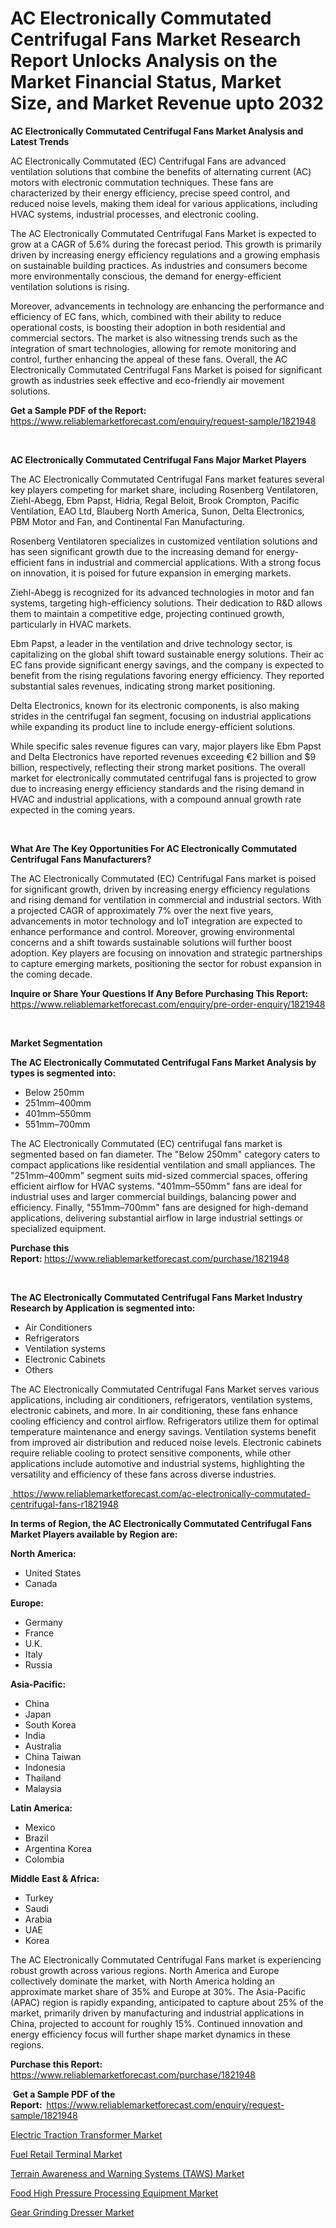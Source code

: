 <p><h1>AC Electronically Commutated Centrifugal Fans Market Research Report Unlocks Analysis on the Market Financial Status, Market Size, and Market Revenue upto 2032</h1></p><p><strong>AC Electronically Commutated Centrifugal Fans Market Analysis and Latest Trends</strong></p>
<p><p>AC Electronically Commutated (EC) Centrifugal Fans are advanced ventilation solutions that combine the benefits of alternating current (AC) motors with electronic commutation techniques. These fans are characterized by their energy efficiency, precise speed control, and reduced noise levels, making them ideal for various applications, including HVAC systems, industrial processes, and electronic cooling.</p><p>The AC Electronically Commutated Centrifugal Fans Market is expected to grow at a CAGR of 5.6% during the forecast period. This growth is primarily driven by increasing energy efficiency regulations and a growing emphasis on sustainable building practices. As industries and consumers become more environmentally conscious, the demand for energy-efficient ventilation solutions is rising. </p><p>Moreover, advancements in technology are enhancing the performance and efficiency of EC fans, which, combined with their ability to reduce operational costs, is boosting their adoption in both residential and commercial sectors. The market is also witnessing trends such as the integration of smart technologies, allowing for remote monitoring and control, further enhancing the appeal of these fans. Overall, the AC Electronically Commutated Centrifugal Fans Market is poised for significant growth as industries seek effective and eco-friendly air movement solutions.</p></p>
<p><strong>Get a Sample PDF of the Report:&nbsp;</strong> <a href="https://www.reliablemarketforecast.com/enquiry/request-sample/1821948?utm_campaign=1169&utm_medium=2&utm_source=Github&utm_content=ia&utm_term=12042025&utm_id=ac-electronically-commutated-centrifugal-fans">https://www.reliablemarketforecast.com/enquiry/request-sample/1821948</a></p>
<p>&nbsp;</p>
<p><strong>AC Electronically Commutated Centrifugal Fans Major Market Players</strong></p>
<p><p>The AC Electronically Commutated Centrifugal Fans market features several key players competing for market share, including Rosenberg Ventilatoren, Ziehl-Abegg, Ebm Papst, Hidria, Regal Beloit, Brook Crompton, Pacific Ventilation, EAO Ltd, Blauberg North America, Sunon, Delta Electronics, PBM Motor and Fan, and Continental Fan Manufacturing.</p><p>Rosenberg Ventilatoren specializes in customized ventilation solutions and has seen significant growth due to the increasing demand for energy-efficient fans in industrial and commercial applications. With a strong focus on innovation, it is poised for future expansion in emerging markets.</p><p>Ziehl-Abegg is recognized for its advanced technologies in motor and fan systems, targeting high-efficiency solutions. Their dedication to R&D allows them to maintain a competitive edge, projecting continued growth, particularly in HVAC markets.</p><p>Ebm Papst, a leader in the ventilation and drive technology sector, is capitalizing on the global shift toward sustainable energy solutions. Their ac EC fans provide significant energy savings, and the company is expected to benefit from the rising regulations favoring energy efficiency. They reported substantial sales revenues, indicating strong market positioning.</p><p>Delta Electronics, known for its electronic components, is also making strides in the centrifugal fan segment, focusing on industrial applications while expanding its product line to include energy-efficient solutions.</p><p>While specific sales revenue figures can vary, major players like Ebm Papst and Delta Electronics have reported revenues exceeding €2 billion and $9 billion, respectively, reflecting their strong market positions. The overall market for electronically commutated centrifugal fans is projected to grow due to increasing energy efficiency standards and the rising demand in HVAC and industrial applications, with a compound annual growth rate expected in the coming years.</p></p>
<p>&nbsp;</p>
<p><strong>What Are The Key Opportunities For AC Electronically Commutated Centrifugal Fans Manufacturers?</strong></p>
<p><p>The AC Electronically Commutated (EC) Centrifugal Fans market is poised for significant growth, driven by increasing energy efficiency regulations and rising demand for ventilation in commercial and industrial sectors. With a projected CAGR of approximately 7% over the next five years, advancements in motor technology and IoT integration are expected to enhance performance and control. Moreover, growing environmental concerns and a shift towards sustainable solutions will further boost adoption. Key players are focusing on innovation and strategic partnerships to capture emerging markets, positioning the sector for robust expansion in the coming decade.</p></p>
<p><strong>Inquire or Share Your Questions If Any Before Purchasing This Report:</strong> <a href="https://www.reliablemarketforecast.com/enquiry/pre-order-enquiry/1821948?utm_campaign=1169&utm_medium=2&utm_source=Github&utm_content=ia&utm_term=12042025&utm_id=ac-electronically-commutated-centrifugal-fans">https://www.reliablemarketforecast.com/enquiry/pre-order-enquiry/1821948</a></p>
<p>&nbsp;</p>
<p><strong>Market Segmentation</strong></p>
<p><strong>The AC Electronically Commutated Centrifugal Fans Market Analysis by types is segmented into:</strong></p>
<p><ul><li>Below 250mm</li><li>251mm–400mm</li><li>401mm–550mm</li><li>551mm–700mm</li></ul></p>
<p><p>The AC Electronically Commutated (EC) centrifugal fans market is segmented based on fan diameter. The "Below 250mm" category caters to compact applications like residential ventilation and small appliances. The "251mm–400mm" segment suits mid-sized commercial spaces, offering efficient airflow for HVAC systems. "401mm–550mm" fans are ideal for industrial uses and larger commercial buildings, balancing power and efficiency. Finally, "551mm–700mm" fans are designed for high-demand applications, delivering substantial airflow in large industrial settings or specialized equipment.</p></p>
<p><strong>Purchase this Report:&nbsp;</strong><a href="https://www.reliablemarketforecast.com/purchase/1821948?utm_campaign=1169&utm_medium=2&utm_source=Github&utm_content=ia&utm_term=12042025&utm_id=ac-electronically-commutated-centrifugal-fans">https://www.reliablemarketforecast.com/purchase/1821948</a></p>
<p>&nbsp;</p>
<p><strong>The AC Electronically Commutated Centrifugal Fans Market Industry Research by Application is segmented into:</strong></p>
<p><ul><li>Air Conditioners</li><li>Refrigerators</li><li>Ventilation systems</li><li>Electronic Cabinets</li><li>Others</li></ul></p>
<p><p>The AC Electronically Commutated Centrifugal Fans Market serves various applications, including air conditioners, refrigerators, ventilation systems, electronic cabinets, and more. In air conditioning, these fans enhance cooling efficiency and control airflow. Refrigerators utilize them for optimal temperature maintenance and energy savings. Ventilation systems benefit from improved air distribution and reduced noise levels. Electronic cabinets require reliable cooling to protect sensitive components, while other applications include automotive and industrial systems, highlighting the versatility and efficiency of these fans across diverse industries.</p></p>
<p><a href="https://www.reliablemarketforecast.com/ac-electronically-commutated-centrifugal-fans-r1821948?utm_campaign=1169&utm_medium=2&utm_source=Github&utm_content=ia&utm_term=12042025&utm_id=ac-electronically-commutated-centrifugal-fans">&nbsp;https://www.reliablemarketforecast.com/ac-electronically-commutated-centrifugal-fans-r1821948</a></p>
<p><strong>In terms of Region, the AC Electronically Commutated Centrifugal Fans Market Players available by Region are:</strong></p>
<p>
    <p> <strong> North America: </strong>
        <ul>
            <li>United States</li>
            <li>Canada</li>
        </ul>
        </p> 
    <p> <strong> Europe: </strong>
        <ul>
            <li>Germany</li>
            <li>France</li>
            <li>U.K.</li>
            <li>Italy</li>
            <li>Russia</li>
        </ul>
        </p> 
    <p> <strong> Asia-Pacific: </strong>
        <ul>
            <li>China</li>
            <li>Japan</li>
            <li>South Korea</li>
            <li>India</li>
            <li>Australia</li>
            <li>China Taiwan</li>
            <li>Indonesia</li>
            <li>Thailand</li>
            <li>Malaysia</li>
        </ul>
        </p> 
    <p> <strong> Latin America: </strong>
        <ul>
            <li>Mexico</li>
            <li>Brazil</li>
            <li>Argentina Korea</li>
            <li>Colombia</li>
        </ul>
        </p> 
    <p> <strong> Middle East & Africa: </strong>
        <ul>
            <li>Turkey</li>
            <li>Saudi</li>
            <li>Arabia</li>
            <li>UAE</li>
            <li>Korea</li>
        </ul>
    </p>
    </p>
<p><p>The AC Electronically Commutated Centrifugal Fans market is experiencing robust growth across various regions. North America and Europe collectively dominate the market, with North America holding an approximate market share of 35% and Europe at 30%. The Asia-Pacific (APAC) region is rapidly expanding, anticipated to capture about 25% of the market, primarily driven by manufacturing and industrial applications in China, projected to account for roughly 15%. Continued innovation and energy efficiency focus will further shape market dynamics in these regions.</p></p>
<p><strong>Purchase this Report: </strong><a href="https://www.reliablemarketforecast.com/purchase/1821948?utm_campaign=1169&utm_medium=2&utm_source=Github&utm_content=ia&utm_term=12042025&utm_id=ac-electronically-commutated-centrifugal-fans">https://www.reliablemarketforecast.com/purchase/1821948</a></p>
<p>&nbsp;<strong>Get a Sample PDF of the Report:&nbsp;&nbsp;</strong><a href="https://www.reliablemarketforecast.com/enquiry/request-sample/1821948?utm_campaign=1169&utm_medium=2&utm_source=Github&utm_content=ia&utm_term=12042025&utm_id=ac-electronically-commutated-centrifugal-fans">https://www.reliablemarketforecast.com/enquiry/request-sample/1821948</a></p>
<p><strong></strong></p>
<p><p><a href="https://github.com/arvelm4nthig/Market-Research-Report-List-1/blob/main/electric-traction-transformer-market.md?utm_campaign=1169&utm_medium=2&utm_source=Github&utm_content=ia&utm_term=12042025&utm_id=ac-electronically-commutated-centrifugal-fans">Electric Traction Transformer Market</a></p><p><a href="https://github.com/AlisaRowe24/Market-Research-Report-List-2/blob/main/fuel-retail-terminal-market.md?utm_campaign=1169&utm_medium=2&utm_source=Github&utm_content=ia&utm_term=12042025&utm_id=ac-electronically-commutated-centrifugal-fans">Fuel Retail Terminal Market</a></p><p><a href="https://github.com/AshikRahman991/Market-Research-Report-List-2/blob/main/terrain-awareness-and-warning-systems-taws-market.md?utm_campaign=1169&utm_medium=2&utm_source=Github&utm_content=ia&utm_term=12042025&utm_id=ac-electronically-commutated-centrifugal-fans">Terrain Awareness and Warning Systems (TAWS) Market</a></p><p><a href="https://github.com/jaquelynhasenaue8/Market-Research-Report-List-1/blob/main/food-high-pressure-processing-equipment-market.md?utm_campaign=1169&utm_medium=2&utm_source=Github&utm_content=ia&utm_term=12042025&utm_id=ac-electronically-commutated-centrifugal-fans">Food High Pressure Processing Equipment Market</a></p><p><a href="https://github.com/HobertDavis43/Market-Research-Report-List-2/blob/main/gear-grinding-dresser-market.md?utm_campaign=1169&utm_medium=2&utm_source=Github&utm_content=ia&utm_term=12042025&utm_id=ac-electronically-commutated-centrifugal-fans">Gear Grinding Dresser Market</a></p></p>